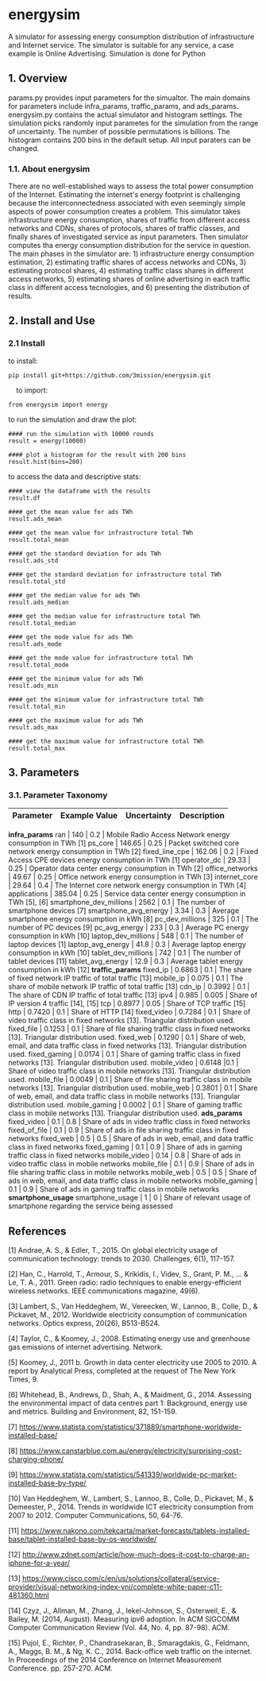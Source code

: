 # energysim
A simulator for assessing energy consumption distribution of infrastructure and Internet service. The simulator is suitable for any service, a case example is Online Advertising. Simulation is done for Python

## 1. Overview 

params.py provides input parameters for the simualtor. The main domains for parameters include infra_params, traffic_params, and ads_params. energysim.py contains the actual simulator and histogram settings. The simulation picks randomly input parametes for the simulation from the range of uncertainty. The number of possible permutations is billions. The histogram contains 200 bins in the default setup. All input paraters can be changed. 

### 1.1. About energysim

There are no well-established ways to assess the total power consumption of the Internet. Estimating the internet's energy footprint is challenging because the interconnectedness associated with even seemingly simple aspects of power consumption creates a problem. 
This simulator takes infrastructure energy consumption, shares of traffic from different access networks and CDNs, shares of protocols, shares of traffic classes, and finally shares of investigated service as input parameters. Then simulator computes tha energy consumption distribution for the service in question. The main phases in the simulator are: 1) infrastructure energy consumption estimation, 2) estimating traffic shares of access networks and CDNs, 3) estimating protocol shares, 4) estimating traffic class shares in different access networks, 5) estimating shares of online advertising in each traffic class in different access tecnologies, and 6) presenting the distribution of results.

## 2. Install and Use

### 2.1 Install 

to install: 

    pip install git+https://github.com/3mission/energysim.git
    
to import: 
    
    from energysim import energy

to run the simulation and draw the plot:

    #### run the simulation with 10000 rounds
    result = energy(10000)

    #### plot a histogram for the result with 200 bins
    result.hist(bins=200)

to access the data and descriptive stats:

    #### view the dataframe with the results 
    result.df

    #### get the mean value for ads TWh
    result.ads_mean

    #### get the mean value for infrastructure total TWh
    result.total_mean

    #### get the standard deviation for ads TWh
    result.ads_std

    #### get the standard deviation for infrastructure total TWh
    result.total_std

    #### get the median value for ads TWh
    result.ads_median

    #### get the median value for infrastructure total TWh
    result.total_median

    #### get the mode value for ads TWh
    result.ads_mode

    #### get the mode value for infrastructure total TWh
    result.total_mode

    #### get the minimum value for ads TWh
    result.ads_min

    #### get the minimum value for infrastructure total TWh
    result.total_min

    #### get the maximum value for ads TWh
    result.ads_max

    #### get the maximum value for infrastructure total TWh
    result.total_max

## 3. Parameters

### 3.1. Parameter Taxonomy

Parameter | Example Value | Uncertainty | Description
-------|---------|---------|---------
**infra_params**
ran | 140 | 0.2 | Mobile Radio Access Network energy consumption in TWh [1]
ps_core | 146.65 | 0.25 | Packet switched core network energy consumption in TWh [2]
fixed_line_cpe | 162.06 | 0.2 | Fixed Access CPE devices energy consumption in TWh [1]
operator_dc | 29.33 | 0.25 | Operator data center energy consumption in TWh [2]
office_networks | 49.67 | 0.25 | Office network energy consumption in TWh [3]
internet_core | 29.64 | 0.4 | The Internet core network energy consumption in TWh [4]
applications | 385.04 | 0.25 | Service data center energy consumption in TWh [5], [6]
smartphone_dev_millions | 2562 | 0.1 | The number of smartphone devices [7]
smartphone_avg_energy | 3.34 | 0.3 | Average smartphone energy consumption in kWh [8]
pc_dev_millions | 325 | 0.1 | The number of PC devices [9]
pc_avg_energy | 233 | 0.3 | Average PC energy consumption in kWh [10]
laptop_dev_millions | 548 | 0.1 | The number of laptop devices [1]
laptop_avg_energy | 41.8 | 0.3 | Average laptop energy consumption in kWh [10]
tablet_dev_millions | 742 | 0.1 | The number of tablet devices [11]
tablet_avg_energy | 12.9 | 0.3 |  Average tablet energy consumption in kWh [12]
**traffic_params**
fixed_ip | 0.6863 | 0.1 | The share of fixed network IP traffic of total traffic [13]
mobile_ip | 0.075 | 0.1 | The share of mobile network IP traffic of total traffic [13]
cdn_ip | 0.3992 | 0.1 | The share of CDN IP traffic of total traffic [13]
ipv4 | 0.985 | 0.005 | Share of IP version 4 traffic [14], [15]
tcp | 0.8977 | 0.05 | Share of TCP traffic [15]
http | 0.7420 | 0.1 | Share of HTTP [14]
fixed_video | 0.7284 | 0.1 | Share of video traffic class in fixed networks [13]. Triangular distribution used.
fixed_file | 0.1253 | 0.1 | Share of file sharing traffic class in fixed networks [13]. Triangular distribution used.
fixed_web | 0.1290 | 0.1 | Share of web, email, and data traffic class in fixed networks [13]. Triangular distribution used.
fixed_gaming | 0.0174 | 0.1 | Share of gaming traffic class in fixed networks [13]. Triangular distribution used.
mobile_video | 0.6148 |0.1 | Share of video traffic class in mobile networks [13]. Triangular distribution used.
mobile_file | 0.0049 | 0.1 | Share of file sharing traffic class in mobile networks [13]. Triangular distribution used.
mobile_web | 0.3801 | 0.1 | Share of web, email, and data traffic class in mobile networks [13]. Triangular distribution used.
mobile_gaming | 0.0002 | 0.1 | Share of gaming traffic class in mobile networks [13]. Triangular distribution used.
**ads_params**
fixed_video | 0.1 | 0.8 | Share of ads in video traffic class in fixed networks
fixed_of_file | 0.1 | 0.9 | Share of ads in file sharing traffic class in fixed networks
fixed_web | 0.5 | 0.5 | Share of ads in web, email, and data traffic class in fixed networks
fixed_gaming | 0.1 | 0.9 | Share of ads in gaming traffic class in fixed networks
mobile_video | 0.14 | 0.8 | Share of ads in video traffic class in mobile networks
mobile_file | 0.1 | 0.9 | Share of ads in file sharing traffic class in mobile networks
mobile_web | 0.5 | 0.5 | Share of ads in web, email, and data traffic class in mobile networks
mobile_gaming | 0.1 | 0.9 | Share of ads in gaming traffic class in mobile networks
**smartphone_usage**
smartphone_usage | 1 | 0 | Share of relevant usage of smartphone regarding the service being assessed

## References

[1] Andrae, A. S., & Edler, T., 2015. On global electricity usage of communication technology: trends to 2030. Challenges, 6(1), 117-157.

[2] Han, C., Harrold, T., Armour, S., Krikidis, I., Videv, S., Grant, P. M., ... & Le, T. A., 2011. Green radio: radio techniques to enable energy-efficient wireless networks. IEEE communications magazine, 49(6).

[3] Lambert, S., Van Heddeghem, W., Vereecken, W., Lannoo, B., Colle, D., & Pickavet, M., 2012. Worldwide electricity consumption of communication networks. Optics express, 20(26), B513-B524.

[4] Taylor, C., & Koomey, J., 2008. Estimating energy use and greenhouse gas emissions of internet advertising. Network.

[5] Koomey, J., 2011 b. Growth in data center electricity use 2005 to 2010. A report by Analytical Press, completed at the request of The New York Times, 9.

[6] Whitehead, B., Andrews, D., Shah, A., & Maidment, G., 2014. Assessing the environmental impact of data centres part 1:
Background, energy use and metrics. Building and Environment, 82, 151-159.

[7] https://www.statista.com/statistics/371889/smartphone-worldwide-installed-base/

[8] https://www.canstarblue.com.au/energy/electricity/surprising-cost-charging-phone/

[9] https://www.statista.com/statistics/541339/worldwide-pc-market-installed-base-by-type/

[10] Van Heddeghem, W., Lambert, S., Lannoo, B., Colle, D., Pickavet, M., & Demeester, P., 2014. Trends in worldwide ICT electricity consumption from 2007 to 2012. Computer Communications, 50, 64-76.

[11] https://www.nakono.com/tekcarta/market-forecasts/tablets-installed-base/tablet-installed-base-by-os-worldwide/

[12] http://www.zdnet.com/article/how-much-does-it-cost-to-charge-an-iphone-for-a-year/

[13] https://www.cisco.com/c/en/us/solutions/collateral/service-provider/visual-networking-index-vni/complete-white-paper-c11-481360.html

[14] Czyz, J., Allman, M., Zhang, J., Iekel-Johnson, S., Osterweil, E., & Bailey, M. (2014, August). Measuring ipv6 adoption. In ACM SIGCOMM Computer Communication Review (Vol. 44, No. 4, pp. 87-98). ACM.

[15] Pujol, E., Richter, P., Chandrasekaran, B., Smaragdakis, G., Feldmann, A., Maggs, B. M., & Ng, K. C., 2014. Back-office web traffic on the internet. In Proceedings of the 2014 Conference on Internet Measurement Conference. pp. 257-270. ACM.
